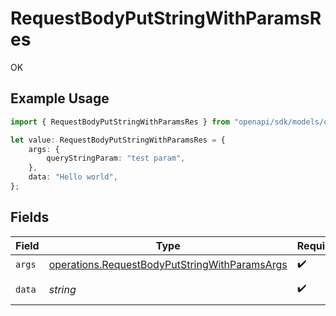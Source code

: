 # RequestBodyPutStringWithParamsRes

OK

## Example Usage

```typescript
import { RequestBodyPutStringWithParamsRes } from "openapi/sdk/models/operations";

let value: RequestBodyPutStringWithParamsRes = {
    args: {
        queryStringParam: "test param",
    },
    data: "Hello world",
};
```

## Fields

| Field                                                                                                                 | Type                                                                                                                  | Required                                                                                                              | Description                                                                                                           | Example                                                                                                               |
| --------------------------------------------------------------------------------------------------------------------- | --------------------------------------------------------------------------------------------------------------------- | --------------------------------------------------------------------------------------------------------------------- | --------------------------------------------------------------------------------------------------------------------- | --------------------------------------------------------------------------------------------------------------------- |
| `args`                                                                                                                | [operations.RequestBodyPutStringWithParamsArgs](../../../sdk/models/operations/requestbodyputstringwithparamsargs.md) | :heavy_check_mark:                                                                                                    | N/A                                                                                                                   |                                                                                                                       |
| `data`                                                                                                                | *string*                                                                                                              | :heavy_check_mark:                                                                                                    | N/A                                                                                                                   | Hello world                                                                                                           |